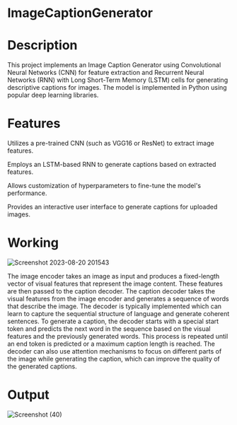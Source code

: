 # ImageCaptionGenerator

# Description

This project implements an Image Caption Generator using Convolutional Neural Networks (CNN) for feature extraction and Recurrent Neural Networks (RNN) with Long Short-Term Memory (LSTM) cells for generating descriptive captions for images. The model is implemented in Python using popular deep learning libraries.

# Features

Utilizes a pre-trained CNN (such as VGG16 or ResNet) to extract image features.


Employs an LSTM-based RNN to generate captions based on extracted features.


Allows customization of hyperparameters to fine-tune the model's performance.


Provides an interactive user interface to generate captions for uploaded images.


# Working

![Screenshot 2023-08-20 201543](https://github.com/Snandhugithub/ImageCaptionGenerator/assets/123860326/00f5c223-d3de-41f8-baf9-5309fe911270)

The image encoder takes an image as input and produces a fixed-length vector of visual features that represent the image content. These features are then passed to the caption decoder. The caption decoder takes the visual features from the image encoder and generates a sequence of words that describe the image. The decoder is typically implemented which can learn to capture the sequential structure of language and generate coherent sentences. To generate a caption, the decoder starts with a special start token and predicts the next word in the sequence based on the visual features and the previously generated words. This process is repeated until an end token is predicted or a maximum caption length is reached. The decoder can also use attention mechanisms to focus on different parts of the image while generating the caption, which can improve the quality of the generated captions.


# Output

![Screenshot (40)](https://github.com/Snandhugithub/ImageCaptionGenerator/assets/123860326/e1bba082-236c-41a8-a197-c08f3d3d1cda)
